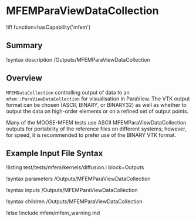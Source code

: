 # MFEMParaViewDataCollection

!if! function=hasCapability('mfem')

## Summary

!syntax description /Outputs/MFEMParaViewDataCollection

## Overview

`MFEMDataCollection` controlling output of data to an `mfem::ParaViewDataCollection` for
visualisation in ParaView. The VTK output format can be chosen (ASCII, BINARY, or BINARY32) as well
as whether to output the data on high-order elements or on a refined set of output points.

Many of the MOOSE-MFEM tests use ASCII MFEMParaViewDataCollection outputs for portability of the
reference files on different systems; however, for speed, it is recommended to prefer use of the
BINARY VTK format.

## Example Input File Syntax

!listing test/tests/mfem/kernels/diffusion.i block=Outputs

!syntax parameters /Outputs/MFEMParaViewDataCollection

!syntax inputs /Outputs/MFEMParaViewDataCollection

!syntax children /Outputs/MFEMParaViewDataCollection

!else
!include mfem/mfem_warning.md
